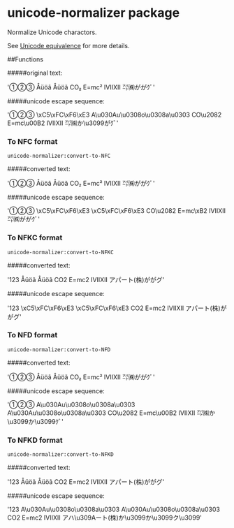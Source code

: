 # unicode-normalizer package

Normalize Unicode charactors.

See [Unicode equivalence](https://en.wikipedia.org/wiki/Unicode_equivalence) for more details.

##Functions

#####original text:

'①②③ Åüöã Åüöã CO₂ E=mc² ⅠⅦⅫ ㌀㈱ががｸﾞ'

#####unicode escape sequence:

'①②③ \xC5\xFC\xF6\xE3 A\u030Au\u0308o\u0308a\u0303 CO\u2082 E=mc\u00B2 ⅠⅦⅫ ㌀㈱か\u3099がｸﾞ'

### To NFC format
`unicode-normalizer:convert-to-NFC`

#####converted text:

'①②③ Åüöã Åüöã CO₂ E=mc² ⅠⅦⅫ ㌀㈱ががｸﾞ'

#####unicode escape sequence:

'①②③ \xC5\xFC\xF6\xE3 \xC5\xFC\xF6\xE3 CO\u2082 E=mc\xB2 ⅠⅦⅫ ㌀㈱ががｸﾞ'

### To NFKC format
`unicode-normalizer:convert-to-NFKC`

#####converted text:

'123 Åüöã Åüöã CO2 E=mc2 IVIIXII アパート(株)ががグ'

#####unicode escape sequence:

'123 \xC5\xFC\xF6\xE3 \xC5\xFC\xF6\xE3 CO2 E=mc2 IVIIXII アパート(株)ががグ'

### To NFD format
`unicode-normalizer:convert-to-NFD`

#####converted text:

'①②③ Åüöã Åüöã CO₂ E=mc² ⅠⅦⅫ ㌀㈱ががｸﾞ'

#####unicode escape sequence:

'①②③ A\u030Au\u0308o\u0308a\u0303 A\u030Au\u0308o\u0308a\u0303
 CO\u2082 E=mc\u00B2 ⅠⅦⅫ ㌀㈱か\u3099か\u3099ｸﾞ'

### To NFKD format
`unicode-normalizer:convert-to-NFKD`

#####converted text:

'123 Åüöã Åüöã CO2 E=mc2 IVIIXII アパート(株)ががグ'

#####unicode escape sequence:

'123 A\u030Au\u0308o\u0308a\u0303 A\u030Au\u0308o\u0308a\u0303
 CO2 E=mc2 IVIIXII アハ\u309Aート(株)か\u3099か\u3099ク\u3099'
